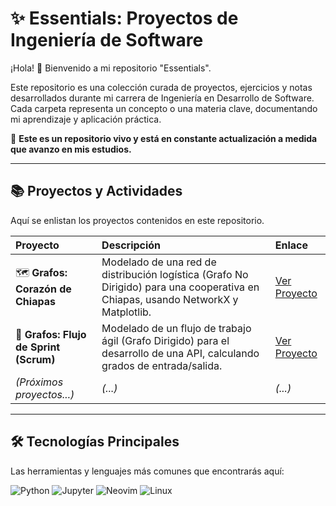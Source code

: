 # ✨ Essentials: Proyectos de Ingeniería de Software

¡Hola! 👋 Bienvenido a mi repositorio "Essentials".

Este repositorio es una colección curada de proyectos, ejercicios y notas desarrollados durante mi carrera de Ingeniería en Desarrollo de Software. Cada carpeta representa un concepto o una materia clave, documentando mi aprendizaje y aplicación práctica.

🌱 **Este es un repositorio vivo y está en constante actualización a medida que avanzo en mis estudios.**

---

## 📚 Proyectos y Actividades

Aquí se enlistan los proyectos contenidos en este repositorio.

| Proyecto                               | Descripción                                                                                                                      | Enlace                                    |
| :------------------------------------- | :------------------------------------------------------------------------------------------------------------------------------- | :---------------------------------------- |
| 🗺️ **Grafos: Corazón de Chiapas**      | Modelado de una red de distribución logística (Grafo No Dirigido) para una cooperativa en Chiapas, usando NetworkX y Matplotlib. | [Ver Proyecto](./graph_theory/pj_chiapas) |
| 🏃 **Grafos: Flujo de Sprint (Scrum)** | Modelado de un flujo de trabajo ágil (Grafo Dirigido) para el desarrollo de una API, calculando grados de entrada/salida.        | [Ver Proyecto](./graph_theory/pj_sprint)  |
| _(Próximos proyectos...)_              | _(...)_                                                                                                                          | _(...)_                                   |

---

## 🛠️ Tecnologías Principales

Las herramientas y lenguajes más comunes que encontrarás aquí:

![Python](https://img.shields.io/badge/Python-3776AB?style=for-the-badge&logo=python&logoColor=white)
![Jupyter](https://img.shields.io/badge/Jupyter-F37626?style=for-the-badge&logo=jupyter&logoColor=white)
![Neovim](https://img.shields.io/badge/NeoVim-57A143?style=for-the-badge&logo=neovim&logoColor=white)
![Linux](https://img.shields.io/badge/Linux-FCC624?style=for-the-badge&logo=linux&logoColor=black)
